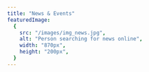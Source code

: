 ```yaml
---
title: "News & Events"
featuredImage:
  {
    src: "/images/img_news.jpg",
    alt: "Person searching for news online",
    width: "870px",
    height: "200px",
  }
---
```


